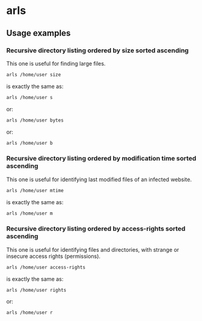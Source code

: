 arls
====



Usage examples
--------------


### Recursive directory listing ordered by size sorted ascending


This one is useful for finding large files.

~~~~ bash
arls /home/user size
~~~~


is exactly the same as:


~~~~ bash
arls /home/user s
~~~~


or:

~~~~ bash
arls /home/user bytes
~~~~


or:

~~~~ bash
arls /home/user b
~~~~




### Recursive directory listing ordered by modification time sorted ascending


This one is useful for identifying last modified files of an infected website.

~~~~ bash
arls /home/user mtime
~~~~


is exactly the same as:

~~~~ bash
arls /home/user m
~~~~




### Recursive directory listing ordered by access-rights sorted ascending


This one is useful for identifying files and directories, with strange
or insecure access rights (permissions).

~~~~ bash
arls /home/user access-rights
~~~~


is exactly the same as:

~~~~ bash
arls /home/user rights
~~~~


or:

~~~~ bash
arls /home/user r
~~~~
